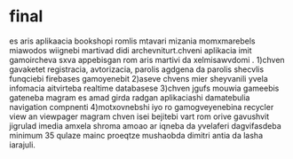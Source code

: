 # final
es aris aplikaacia bookshopi romlis mtavari mizania momxmarebels miawodos wiignebi martivad didi archevniturt.chveni aplikacia imit 
gamoircheva sxva appebisgan rom aris martivi da xelmisawvdomi .
1)chven gavaketet registracia, avtorizacia, parolis agdgena da parolis shecvlis funqciebi firebases gamoyenebit
2)aseve chvens mier sheyvanili yvela infomacia aitvirteba realtime databasese 
3)chven jgufs mouwia gameebis gateneba magram es amad girda radgan aplikaciashi damatebulia navigation compnenti
4)motxovnebshi iyo ro gamogveyenebina recycler view an viewpager magram chven isei bejitebi vart rom orive gavushvit jigrulad
imedia amxela shroma amoao ar iqneba da yvelaferi dagvifasdeba minimum 35 qulaze mainc
proeqtze mushaobda dimitri antia da lasha iarajuli.
